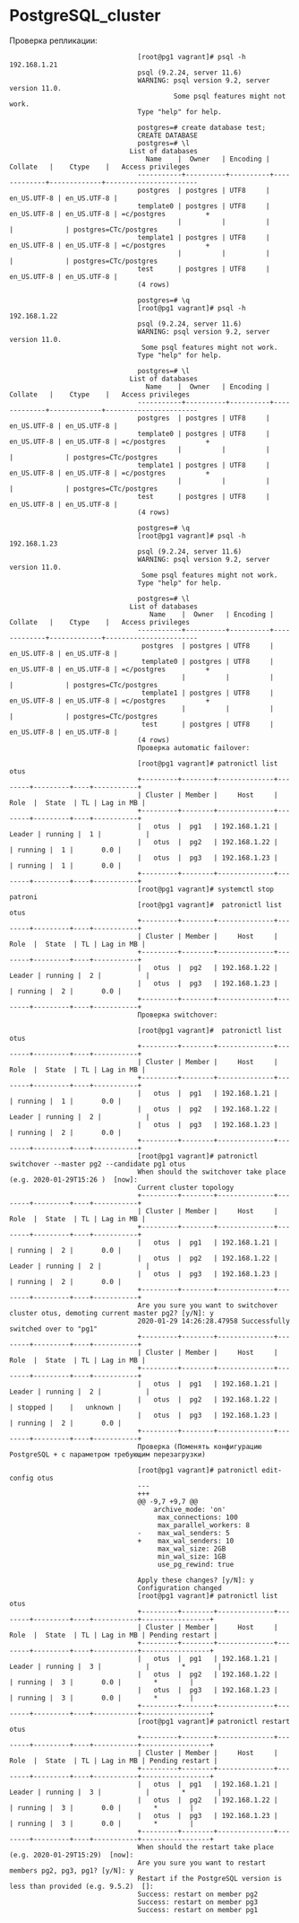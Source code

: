 # PostgreSQL_cluster

Проверка репликации:

                                    [root@pg1 vagrant]# psql -h 192.168.1.21
                                    psql (9.2.24, server 11.6)
                                    WARNING: psql version 9.2, server version 11.0.
                                             Some psql features might not work.
                                    Type "help" for help.

                                    postgres=# create database test;
                                    CREATE DATABASE
                                    postgres=# \l
                                  List of databases
                                      Name    |  Owner   | Encoding |   Collate   |    Ctype    |   Access privileges   
                                    -----------+----------+----------+-------------+-------------+-----------------------
                                    postgres  | postgres | UTF8     | en_US.UTF-8 | en_US.UTF-8 | 
                                    template0 | postgres | UTF8     | en_US.UTF-8 | en_US.UTF-8 | =c/postgres          +
                                              |          |          |             |             | postgres=CTc/postgres
                                    template1 | postgres | UTF8     | en_US.UTF-8 | en_US.UTF-8 | =c/postgres          +
                                              |          |          |             |             | postgres=CTc/postgres
                                    test      | postgres | UTF8     | en_US.UTF-8 | en_US.UTF-8 | 
                                    (4 rows)

                                    postgres=# \q
                                    [root@pg1 vagrant]# psql -h 192.168.1.22
                                    psql (9.2.24, server 11.6)
                                    WARNING: psql version 9.2, server version 11.0.
                                     Some psql features might not work.
                                    Type "help" for help.

                                    postgres=# \l
                                  List of databases
                                      Name    |  Owner   | Encoding |   Collate   |    Ctype    |   Access privileges   
                                    -----------+----------+----------+-------------+-------------+-----------------------
                                    postgres  | postgres | UTF8     | en_US.UTF-8 | en_US.UTF-8 | 
                                    template0 | postgres | UTF8     | en_US.UTF-8 | en_US.UTF-8 | =c/postgres          +
                                              |          |          |             |             | postgres=CTc/postgres
                                    template1 | postgres | UTF8     | en_US.UTF-8 | en_US.UTF-8 | =c/postgres          +
                                              |          |          |             |             | postgres=CTc/postgres
                                    test      | postgres | UTF8     | en_US.UTF-8 | en_US.UTF-8 | 
                                    (4 rows)

                                    postgres=# \q
                                    [root@pg1 vagrant]# psql -h 192.168.1.23
                                    psql (9.2.24, server 11.6)
                                    WARNING: psql version 9.2, server version 11.0.
                                     Some psql features might not work.
                                    Type "help" for help.

                                    postgres=# \l
                                  List of databases
                                       Name    |  Owner   | Encoding |   Collate   |    Ctype    |   Access privileges   
                                    -----------+----------+----------+-------------+-------------+-----------------------
                                     postgres  | postgres | UTF8     | en_US.UTF-8 | en_US.UTF-8 | 
                                     template0 | postgres | UTF8     | en_US.UTF-8 | en_US.UTF-8 | =c/postgres          +
                                               |          |          |             |             | postgres=CTc/postgres
                                     template1 | postgres | UTF8     | en_US.UTF-8 | en_US.UTF-8 | =c/postgres          +
                                               |          |          |             |             | postgres=CTc/postgres
                                     test      | postgres | UTF8     | en_US.UTF-8 | en_US.UTF-8 | 
                                    (4 rows)
                                    Проверка automatic failover:

                                    [root@pg1 vagrant]# patronictl list otus
                                    +---------+--------+--------------+--------+---------+----+-----------+
                                    | Cluster | Member |     Host     |  Role  |  State  | TL | Lag in MB |
                                    +---------+--------+--------------+--------+---------+----+-----------+
                                    |   otus  |  pg1   | 192.168.1.21 | Leader | running |  1 |           |
                                    |   otus  |  pg2   | 192.168.1.22 |        | running |  1 |       0.0 |
                                    |   otus  |  pg3   | 192.168.1.23 |        | running |  1 |       0.0 |
                                    +---------+--------+--------------+--------+---------+----+-----------+
                                    [root@pg1 vagrant]# systemctl stop patroni
                                    [root@pg1 vagrant]#  patronictl list otus
                                    +---------+--------+--------------+--------+---------+----+-----------+
                                    | Cluster | Member |     Host     |  Role  |  State  | TL | Lag in MB |
                                    +---------+--------+--------------+--------+---------+----+-----------+
                                    |   otus  |  pg2   | 192.168.1.22 | Leader | running |  2 |           |
                                    |   otus  |  pg3   | 192.168.1.23 |        | running |  2 |       0.0 |
                                    +---------+--------+--------------+--------+---------+----+-----------+
                                    Проверка switchover:

                                    [root@pg1 vagrant]#  patronictl list otus
                                    +---------+--------+--------------+--------+---------+----+-----------+
                                    | Cluster | Member |     Host     |  Role  |  State  | TL | Lag in MB |
                                    +---------+--------+--------------+--------+---------+----+-----------+
                                    |   otus  |  pg1   | 192.168.1.21 |        | running |  1 |       0.0 |
                                    |   otus  |  pg2   | 192.168.1.22 | Leader | running |  2 |           |
                                    |   otus  |  pg3   | 192.168.1.23 |        | running |  2 |       0.0 |
                                    +---------+--------+--------------+--------+---------+----+-----------+
                                    [root@pg1 vagrant]# patronictl switchover --master pg2 --candidate pg1 otus
                                    When should the switchover take place (e.g. 2020-01-29T15:26 )  [now]: 
                                    Current cluster topology
                                    +---------+--------+--------------+--------+---------+----+-----------+
                                    | Cluster | Member |     Host     |  Role  |  State  | TL | Lag in MB |
                                    +---------+--------+--------------+--------+---------+----+-----------+
                                    |   otus  |  pg1   | 192.168.1.21 |        | running |  2 |       0.0 |
                                    |   otus  |  pg2   | 192.168.1.22 | Leader | running |  2 |           |
                                    |   otus  |  pg3   | 192.168.1.23 |        | running |  2 |       0.0 |
                                    +---------+--------+--------------+--------+---------+----+-----------+
                                    Are you sure you want to switchover cluster otus, demoting current master pg2? [y/N]: y
                                    2020-01-29 14:26:28.47958 Successfully switched over to "pg1"
                                    +---------+--------+--------------+--------+---------+----+-----------+
                                    | Cluster | Member |     Host     |  Role  |  State  | TL | Lag in MB |
                                    +---------+--------+--------------+--------+---------+----+-----------+
                                    |   otus  |  pg1   | 192.168.1.21 | Leader | running |  2 |           |
                                    |   otus  |  pg2   | 192.168.1.22 |        | stopped |    |   unknown |
                                    |   otus  |  pg3   | 192.168.1.23 |        | running |  2 |       0.0 |
                                    +---------+--------+--------------+--------+---------+----+-----------+
                                    Проверка (Поменять конфигурацию PostgreSQL + с параметром требующим перезагрузки)

                                    [root@pg1 vagrant]# patronictl edit-config otus
                                    --- 
                                    +++ 
                                    @@ -9,7 +9,7 @@
                                        archive_mode: 'on'
                                         max_connections: 100
                                         max_parallel_workers: 8
                                    -    max_wal_senders: 5
                                    +    max_wal_senders: 10
                                         max_wal_size: 2GB
                                         min_wal_size: 1GB
                                         use_pg_rewind: true

                                    Apply these changes? [y/N]: y
                                    Configuration changed
                                    [root@pg1 vagrant]# patronictl list otus
                                    +---------+--------+--------------+--------+---------+----+-----------+-----------------+
                                    | Cluster | Member |     Host     |  Role  |  State  | TL | Lag in MB | Pending restart |
                                    +---------+--------+--------------+--------+---------+----+-----------+-----------------+
                                    |   otus  |  pg1   | 192.168.1.21 | Leader | running |  3 |           |        *        |
                                    |   otus  |  pg2   | 192.168.1.22 |        | running |  3 |       0.0 |        *        |
                                    |   otus  |  pg3   | 192.168.1.23 |        | running |  3 |       0.0 |        *        |
                                    +---------+--------+--------------+--------+---------+----+-----------+-----------------+
                                    [root@pg1 vagrant]# patronictl restart otus
                                    +---------+--------+--------------+--------+---------+----+-----------+-----------------+
                                    | Cluster | Member |     Host     |  Role  |  State  | TL | Lag in MB | Pending restart |
                                    +---------+--------+--------------+--------+---------+----+-----------+-----------------+
                                    |   otus  |  pg1   | 192.168.1.21 | Leader | running |  3 |           |        *        |
                                    |   otus  |  pg2   | 192.168.1.22 |        | running |  3 |       0.0 |        *        |
                                    |   otus  |  pg3   | 192.168.1.23 |        | running |  3 |       0.0 |        *        |
                                    +---------+--------+--------------+--------+---------+----+-----------+-----------------+
                                    When should the restart take place (e.g. 2020-01-29T15:29)  [now]: 
                                    Are you sure you want to restart members pg2, pg3, pg1? [y/N]: y
                                    Restart if the PostgreSQL version is less than provided (e.g. 9.5.2)  []: 
                                    Success: restart on member pg2
                                    Success: restart on member pg3
                                    Success: restart on member pg1
